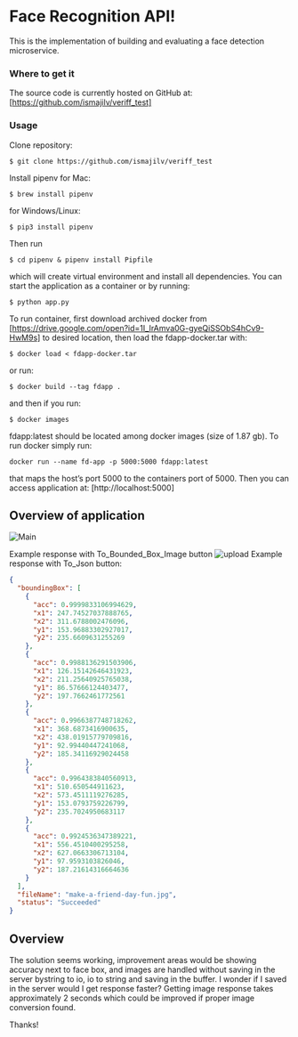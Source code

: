 
# Face Recognition API!

This is the implementation of building and evaluating a face detection microservice. 

### Where to get it
The source code is currently hosted on GitHub at: [https://github.com/ismajilv/veriff_test]

### Usage
Clone repository:
```
$ git clone https://github.com/ismajilv/veriff_test
```
Install pipenv for Mac:
```
$ brew install pipenv
``` 
for Windows/Linux:
```
$ pip3 install pipenv
```
Then run
```
$ cd pipenv & pipenv install Pipfile
```
which will create virtual environment and install all dependencies.
You can start the application as a container or by running:
```
$ python app.py
```
To run container, first download archived docker from [https://drive.google.com/open?id=1I_IrAmva0G-gyeQiSSObS4hCv9-HwM9s] to desired location, then load the fdapp-docker.tar with:
```
$ docker load < fdapp-docker.tar
```
or run:
```
$ docker build --tag fdapp .
```
 and then if you run:
```
$ docker images
```
fdapp:latest should be located among docker images (size of 1.87 gb).
To run docker simply run:
```
docker run --name fd-app -p 5000:5000 fdapp:latest 
```
that maps the host’s port 5000 to the containers port of 5000. Then you can access application at: [http://localhost:5000]
## Overview of application
![Main](https://user-images.githubusercontent.com/34252511/56964679-57799c00-6b64-11e9-898f-829b31c4733e.PNG)

Example response with To_Bounded_Box_Image button
![upload](https://user-images.githubusercontent.com/34252511/56965021-f4d4d000-6b64-11e9-950f-a58853974e43.png)
Example response with To_Json button:
```json
{
  "boundingBox": [
    {
      "acc": 0.9999833106994629, 
      "x1": 247.74527037888765, 
      "x2": 311.6788002476096, 
      "y1": 153.96883302927017, 
      "y2": 235.6609631255269
    }, 
    {
      "acc": 0.9988136291503906, 
      "x1": 126.15142646431923, 
      "x2": 211.25640925765038, 
      "y1": 86.57666124403477, 
      "y2": 197.7662461772561
    }, 
    {
      "acc": 0.9966387748718262, 
      "x1": 368.6873416900635, 
      "x2": 438.01915779709816, 
      "y1": 92.99440447241068, 
      "y2": 185.34116929024458
    }, 
    {
      "acc": 0.9964383840560913, 
      "x1": 510.650544911623, 
      "x2": 573.4511119276285, 
      "y1": 153.0793759226799, 
      "y2": 235.7024950683117
    }, 
    {
      "acc": 0.9924536347389221, 
      "x1": 556.4510400295258, 
      "x2": 627.0663306713104, 
      "y1": 97.9593103826046, 
      "y2": 187.21614316664636
    }
  ], 
  "fileName": "make-a-friend-day-fun.jpg", 
  "status": "Succeeded"
}
```
## Overview
The solution seems working, improvement areas would be showing accuracy next to face box, and images are handled without saving in the server bystring to io, io to string and saving in the buffer. I wonder if I saved in the server would I get response faster? Getting image response takes approximately 2 seconds which could be improved if proper image conversion found.

Thanks!
